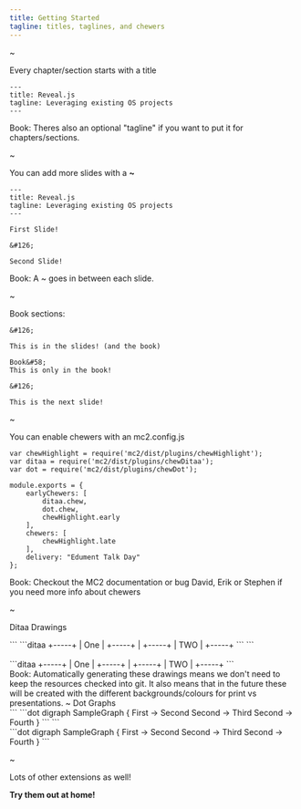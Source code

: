 ```yaml
---
title: Getting Started
tagline: titles, taglines, and chewers
---
```


~

Every chapter/section starts with a title

```
---
title: Reveal.js
tagline: Leveraging existing OS projects
---
```

Book:
Theres also an optional "tagline" if you want to put it for chapters/sections.

~

You can add more slides with a **~**

```
---
title: Reveal.js
tagline: Leveraging existing OS projects
---

First Slide!

&#126;

Second Slide!
```

Book:
A &#126; goes in between each slide.

~

Book sections:

```
&#126;

This is in the slides! (and the book)

Book&#58;
This is only in the book!

&#126;

This is the next slide!
```

~

You can enable chewers with an mc2.config.js
```
var chewHighlight = require('mc2/dist/plugins/chewHighlight');
var ditaa = require('mc2/dist/plugins/chewDitaa');
var dot = require('mc2/dist/plugins/chewDot');

module.exports = {
    earlyChewers: [
        ditaa.chew,
        dot.chew,
        chewHighlight.early
    ],
    chewers: [
        chewHighlight.late
    ],
    delivery: "Edument Talk Day"
};
```
Book:
Checkout the MC2 documentation or bug David, Erik or Stephen if you need more info about chewers

~

Ditaa Drawings
<div class="container">
  <div class="row">
    <div class="col-md-6">
```
&#96;&#96;&#96;ditaa
+-----+
| One |
+-----+
   |
+-----+
| TWO |
+-----+ 
&#96;&#96;&#96;
```
    </div>
    <div class="col-md-6">
      <br>
```ditaa
+-----+
| One |
+-----+
   |
+-----+
| TWO |
+-----+ 
```
    </div>
  </div>
</div>
Book:
Automatically generating these drawings means we don't need to keep the resources checked into git.  It
also means that in the future these will be created with the different backgrounds/colours for print
vs presentations.
~
Dot Graphs
<div class="container">
  <div class="row">
    <div class="col-md-6">
```
&#96;&#96;&#96;dot
digraph SampleGraph {
  First -> Second
  Second -> Third
  Second -> Fourth
}
&#96;&#96;&#96;
```
    </div>
    <div class="col-md-6">
```dot
digraph SampleGraph {
  First -> Second
  Second -> Third
  Second -> Fourth
}
```
    </div>
  </div>
</div>

~

Lots of other extensions as well!

**Try them out at home!**

